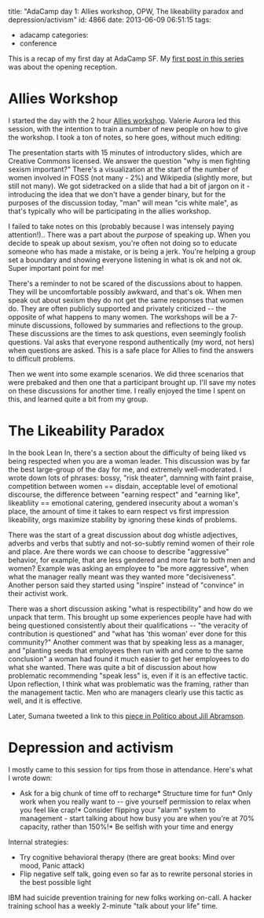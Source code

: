 title: "AdaCamp day 1: Allies workshop, OPW, The likeability paradox and depression/activism"
id: 4866
date: 2013-06-09 06:51:15
tags: 
- adacamp
categories: 
- conference

This is a recap of my first day at AdaCamp SF. My [first post in this series](http://www.chesnok.com/daily/2013/06/08/at-adacamp-this-weekend-reception-plotting-for-the-imposter-syndrome-workshop/) was about the opening reception.

# Allies Workshop

I started the day with the 2 hour [Allies workshop](http://geekfeminism.wikia.com/wiki/Allies_workshop). Valerie Aurora led this session, with the intention to train a number of new people on how to give the workshop. I took a ton of notes, so here goes, without much editing:

The presentation starts with 15 minutes of introductory slides, which are Creative Commons licensed. We answer the question "why is men fighting sexism important?" There's a visualization at the start of the number of women involved in FOSS (not many - 2%) and Wikipedia (slightly more, but still not many). We got sidetracked on a slide that had a bit of jargon on it - introducing the idea that we don't have a gender binary, but for the purposes of the discussion today, "man" will mean "cis white male", as that's typically who will be participating in the allies workshop.

I failed to take notes on this (probably because I was intensely paying attention!).. There was a part about the _purpose_ of speaking up. When you decide to speak up about sexism, you're often not doing so to educate someone who has made a mistake, or is being a jerk. You're helping a group set a boundary and showing everyone listening in what is ok and not ok. Super important point for me!

There's a reminder to not be scared of the discussions about to happen. They will be uncomfortable possibly awkward, and that's ok. When men speak out about sexism they do not get the same responses that women do. They are often publicly supported and privately criticized -- the opposite of what happens to many women. The workshops will be a 7-minute discussions, followed by summaries and reflections to the group. These discussions are the times to ask questions, even seemingly foolish questions. Val asks that everyone respond authentically (my word, not hers) when questions are asked. This is a safe place for Allies to find the answers to difficult problems.

Then we went into some example scenarios. We did three scenarios that were prebaked and then one that a participant brought up. I'll save my notes on these discussions for another time. I really enjoyed the time I spent on this, and learned quite a bit from my group.

# The Likeability Paradox

In the book Lean In, there's a section about the difficulty of being liked vs being respected when you are a woman leader. This discussion was by far the best large-group of the day for me, and extremely well-moderated. I wrote down lots of phrases: bossy, "risk theater", damning with faint praise, competition between women == disdain, acceptable level of emotional discourse, the difference between "earning respect" and "earning like", likeabliity == emotional catering, gendered insecurity about a woman's place, the amount of time it takes to earn respect vs first impression likeability, orgs maximize stability by ignoring these kinds of problems.

There was the start of a great discussion about dog whistle adjectives, adverbs and verbs that subtly and not-so-subtly remind women of their role and place. Are there words we can choose to describe "aggressive" behavior, for example, that are less gendered and more fair to both men and women? Example was asking an employee to "be more aggressive", when what the manager really meant was they wanted more "decisiveness". Another person said they started using "inspire" instead of "convince" in their activist work.

There was a short discussion asking "what is respectibility" and how do we unpack that term. This brought up some experiences people have had with being questioned consistently about their qualifications -- "the veracity of contribution is questioned" and "what has 'this woman' ever done for this community?" Another comment was that by speaking less as a manager, and "planting seeds that employees then run with and come to the same conclusion" a woman had found it much easier to get her employees to do what she wanted. There was quite a bit of discussion about how problematic recommending "speak less" is, even if it is an effective tactic. Upon reflection, I think what was problematic was the framing, rather than the management tactic. Men who are managers clearly use this tactic as well, and it is effective.

Later, Sumana tweeted a link to this [piece in Politico about Jill Abramson](http://dyn.politico.com/printstory.cfm?uuid=281B5C89-EC5A-42B5-939F-B279164C567A).

# Depression and activism

I mostly came to this session for tips from those in attendance. Here's what I wrote down:

*   Ask for a big chunk of time off to recharge*   Structure time for fun*   Only work when you really want to -- give yourself permission to relax when you feel like crap!*   Consider flipping your "alarm" system to management - start talking about how busy you are when you're at 70% capacity, rather than 150%!*   Be selfish with your time and energy

Internal strategies:

*   Try cognitive behavioral therapy (there are great books: Mind over mood, Panic attack)
*   Flip negative self talk, going even so far as to rewrite personal stories in the best possible light

IBM had suicide prevention training for new folks working on-call. A hacker training school has a weekly 2-minute "talk about your life" time.
